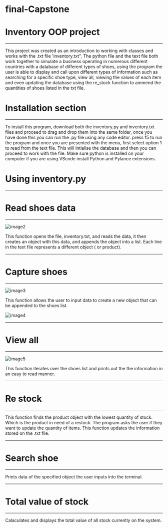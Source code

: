 # final-Capstone

# Inventory OOP project
___

This project was created as an introduction to working with classes and works with the .txt file 'inventory.txt",
The python file and the text file both work together to simulate a business operating in numerous different countries
with a database of different types of shoes, using the program the user is able to display and call upon different 
types of information such as searching for a specific shoe type, view all, viewing the values of each item
and even updating the database using the re_stock function to ammend the quantities of shoes listed in the txt file.

# Installation section
___

To install this program, download both the inventory.py and inventory.txt files and proceed to drag and drop them
into the same folder, once you have done this you can run the .py file using any code editor. press f5 to run the
program and once you are presented with the menu, first select option 1 to read from the text file. This will
intialise the database and then you can proceed to work with the file. Make sure python is installed on your computer
if you are using VScode install Python and Pylance extensions.

# Using inventory.py
___

# Read shoes data
___

![image2](https://user-images.githubusercontent.com/112674211/211157926-ec049538-1b19-442e-84c7-b9f42cb2a647.png)

This function opens the file, inventory.txt, and reads the data, it then creates an object with this data, and appends the object into a list. Each line in the text file represents a different object ( or product).
___

# Capture shoes
___

![image3](https://user-images.githubusercontent.com/112674211/211157927-91ac5bdc-8655-4790-8820-2071d860a27c.png)

This function allows the user to input data to create a new object that can be appended to the shoes list.

![image4](https://user-images.githubusercontent.com/112674211/211157930-365ed9c8-5afe-477a-99d2-cf87a9f0e980.png)
___

# View all
___

![image5](https://user-images.githubusercontent.com/112674211/211157934-d620b9b4-b794-4b03-be80-01216868b9cb.png)

This function iterates over the shoes list and prints out the the information in an easy to read manner.
___

# Re stock
___

This function finds the product object with the lowest quantity of stock. Which is the product in need of a restock. The program asks the user if they want to update the quantity of items. This function updates the information stored on the .txt file.
___

# Search shoe
___

Prints data of the specified object the user inputs into the terminal.
___

# Total value of stock
___

Calaculates and displays the total value of all stock currently on the system.

